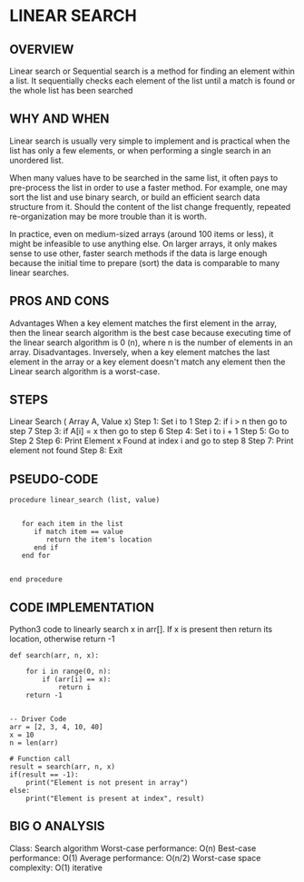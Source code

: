 # LINEAR SEARCH
## OVERVIEW
Linear search or Sequential search is a method for finding an element within a list. It sequentially checks each element of the list until a match is found or the whole list has been searched

## WHY AND WHEN
Linear search is usually very simple to implement and is practical when the list has only a few elements, or when performing a single search in an unordered list.

When many values have to be searched in the same list, it often pays to pre-process the list in order to use a faster method. For example, one may sort the list and use binary search, or build an efficient search data structure from it. Should the content of the list change frequently, repeated re-organization may be more trouble than it is worth.

In practice, even on medium-sized arrays (around 100 items or less), it might be infeasible to use anything else. On larger arrays, it only makes sense to use other, faster search methods if the data is large enough because the initial time to prepare (sort) the data is comparable to many linear searches.


## PROS AND CONS
Advantages 
When a key element matches the first element in the array, then the linear search algorithm is the best case because executing time of the linear search algorithm is 0 (n), where n is the number of elements in an array.
Disadvantages.
Inversely, when a key element matches the last element in the array or a key element doesn't match any element then the Linear search algorithm is a worst-case.

## STEPS
Linear Search ( Array A, Value x)  Step 1: Set i to 1
Step 2: if i > n then go to step 7
Step 3: if A[i] = x then go to step 6
Step 4: Set i to i + 1
Step 5: Go to Step 2
Step 6: Print Element x Found at index i and go to step 8
Step 7: Print element not found		Step 8: Exit

## PSEUDO-CODE
```
procedure linear_search (list, value)


   for each item in the list
      if match item == value
         return the item's location
      end if
   end for


end procedure
```
## CODE IMPLEMENTATION
Python3 code to linearly search x in arr[].
If x is present then return its location,
otherwise return -1
 
``` 
def search(arr, n, x):
 
    for i in range(0, n):
        if (arr[i] == x):
            return i
    return -1

 
-- Driver Code
arr = [2, 3, 4, 10, 40]
x = 10
n = len(arr)
 
# Function call
result = search(arr, n, x)
if(result == -1):
    print("Element is not present in array")
else:
    print("Element is present at index", result)
```

## BIG O ANALYSIS
Class:	Search algorithm
Worst-case performance:	O(n)
Best-case performance:	O(1)
Average performance:	O(n/2)
Worst-case space complexity:	O(1) iterative

